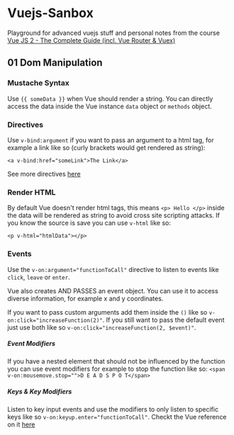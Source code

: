 # Vuejs-Sanbox
Playground for advanced vuejs stuff and personal notes from the course [Vue JS 2 - The Complete Guide (incl. Vue Router & Vuex)](https://www.udemy.com/course/vuejs-2-the-complete-guide/)


## 01 Dom Manipulation

### Mustache Syntax
Use `{{ someData }}` when Vue should render a string. You can directly access the data inside the Vue instance `data` object or `methods` object.

### Directives
Use `v-bind:argument` if you want to pass an argument to a html tag, for example a link like so (curly brackets would get rendered as string):

```
<a v-bind:href="someLink">The Link</a>

```
See more directives [here](https://vuejs.org/v2/api/#Directives)

### Render HTML
By default Vue doesn't render html tags, this means `<p> Hello </p>` inside the data will be rendered as string to avoid cross site scripting attacks. If you know the source is save you can use `v-html` like so:

```
<p v-html="htmlData"></p>
```

### Events
Use the `v-on:argument="functionToCall"` directive to listen to events like `click`, `leave` or `enter`.

Vue also creates AND PASSES an event object. You can use it to access diverse information, for example x and y coordinates.

If you want to pass custom arguments add them inside the `()` like so `v-on:click="increaseFunction(2)"`. If you still want to pass the default event just use both like so `v-on:click="increaseFunction(2, $event)"`.

##### Event Modifiers
If you have a nested element that should not be influenced by the function you can use event modifiers for example to stop the function like so: `<span v-on:mousemove.stop="">D E A D S P O T</span>`

##### Keys & Key Modifiers
Listen to key input events and use the modifiers to only listen to specific keys like so `v-on:keyup.enter="functionToCall"`. Checkt the Vue reference on it [here](https://vuejs.org/v2/guide/events.html#Key-Modifiers)
